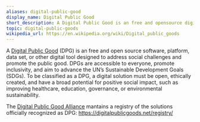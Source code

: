 ```yaml
---
aliases: digital-public-good
display_name: Digital Public Good
short_description: A Digital Public Good is an free and opensource digital solution addressing global challenges for public benefit.
topic: digital-public-goods
wikipedia_url: https://en.wikipedia.org/wiki/Digital_public_goods
---
```

A [Digital Public Good](https://en.wikipedia.org/wiki/Digital_public_goods) (DPG) is an free and open source software, platform, data set, or other digital tool designed to address social challenges and promote the public good. DPGs are accessible to everyone, promote inclusivity, and aim to advance the UN’s Sustainable Development Goals (SDGs). To be classified as a DPG, a digital solution must be open, ethically created, and have a broad potential for positive social impact, such as improving healthcare, education, governance, or environmental sustainability.

The [Digital Public Good Alliance](https://digitalpublicgoods.net) mantains a registry of the solutions officially recognized as DPG: https://digitalpublicgoods.net/registry/
